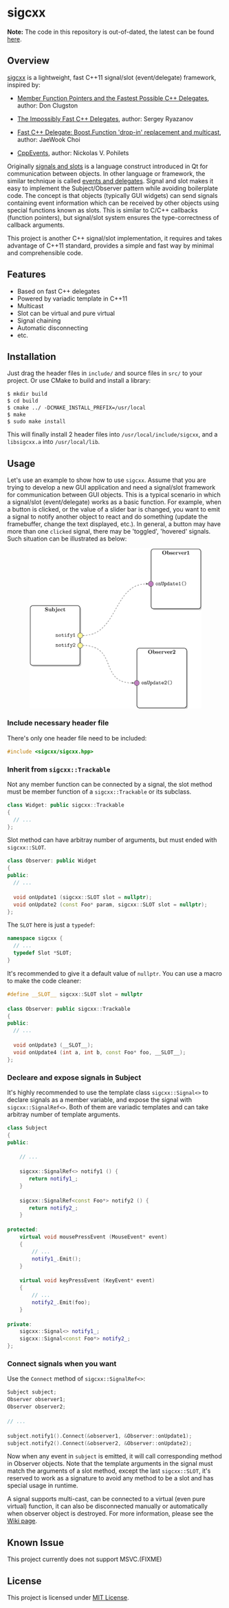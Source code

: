 sigcxx
======

**Note:** The code in this repository is out-of-dated, the latest can be found [here](https://github.com/zhanggyb/skland).

## Overview

[sigcxx](https://github.com/zhanggyb/sigcxx) is a lightweight, fast C++11
signal/slot (event/delegate) framework, inspired by:

- [Member Function Pointers and the Fastest Possible C++
Delegates](http://www.codeproject.com/Articles/7150/Member-Function-Pointers-and-the-Fastest-Possible),
author: Don Clugston
- [The Impossibly Fast C++
  Delegates](http://www.codeproject.com/Articles/11015/The-Impossibly-Fast-C-Delegates),
  author: Sergey Ryazanov

- [Fast C++ Delegate: Boost.Function 'drop-in' replacement and
  multicast](http://www.codeproject.com/Articles/18389/Fast-C-Delegate-Boost-Function-drop-in-replacement),
  author: JaeWook Choi

- [CppEvents](http://code.google.com/p/cpp-events/), author: Nickolas
  V. Pohilets

Originally [signals and slots](http://doc.qt.io/qt-5/signalsandslots.html) is a
language construct introduced in Qt for communication between objects. In other
language or framework, the similar technique is called [events and
delegates](https://www.google.com/search?q=event+delegate&ie=utf-8&oe=utf-8). Signal
and slot makes it easy to implement the Subject/Observer pattern while avoiding
boilerplate code. The concept is that objects (typically GUI widgets) can send
signals containing event information which can be received by other objects
using special functions known as slots. This is similar to C/C++ callbacks
(function pointers), but signal/slot system ensures the type-correctness of
callback arguments.

This project is another C++ signal/slot implementation, it requires and takes
advantage of C++11 standard, provides a simple and fast way by minimal and
comprehensible code.

## Features

- Based on fast C++ delegates
- Powered by variadic template in C++11
- Multicast
- Slot can be virtual and pure virtual
- Signal chaining
- Automatic disconnecting
- etc.

## Installation

Just drag the header files in `include/` and source files in `src/` to your
project. Or use CMake to build and install a library:

```shell
$ mkdir build
$ cd build
$ cmake ../ -DCMAKE_INSTALL_PREFIX=/usr/local
$ make
$ sudo make install
```

This will finally install 2 header files into
`/usr/local/include/sigcxx`, and a `libsigcxx.a` into
`/usr/local/lib`.

## Usage

Let's use an example to show how to use `sigcxx`. Assume that you are trying to
develop a new GUI application and need a signal/slot framework for communication
between GUI objects. This is a typical scenario in which a signal/slot
(event/delegate) works as a basic function. For example, when a button is
clicked, or the value of a slider bar is changed, you want to emit a signal to
notify another object to react and do something (update the framebuffer, change
the text displayed, etc.). In general, a button may have more than one `clicked`
signal, there may be 'toggled', 'hovered' signals. Such situation can be
illustrated as below:

<div  align="center">
<img src="doc/graphics/example.png" width = "400" alt="Example" align=center />
</div>

### Include necessary header file

There's only one header file need to be included:

```c++
#include <sigcxx/sigcxx.hpp>
```

### Inherit from `sigcxx::Trackable`

Not any member function can be connected by a signal, the slot method must be
member function of a `sigcxx::Trackable` or its subclass.

```c++
class Widget: public sigcxx::Trackable
{
  // ...
};
```

Slot method can have arbitray number of arguments, but must ended with
`sigcxx::SLOT`.

```c++
class Observer: public Widget
{
public:
  // ...

  void onUpdate1 (sigcxx::SLOT slot = nullptr);
  void onUpdate2 (const Foo* param, sigcxx::SLOT slot = nullptr);
};
```

The `SLOT` here is just a `typedef`:

```c++
namespace sigcxx {
  // ...
  typedef Slot *SLOT;
}
```

It's recommended to give it a default value of `nullptr`. You can use a macro to
make the code cleaner:

```c++
#define __SLOT__ sigcxx::SLOT slot = nullptr

class Observer: public sigcxx::Trackable
{
public:
  // ...

  void onUpdate3 (__SLOT__);
  void onUpdate4 (int a, int b, const Foo* foo, __SLOT__);
};
```

### Decleare and expose signals in Subject

It's highly recommended to use the template class `sigcxx::Signal<>` to declare
signals as a member variable, and expose the signal with
`sigcxx::SignalRef<>`. Both of them are variadic templates and can take arbitray
number of template arguments.

```c++
class Subject
{
public:

    // ...

    sigcxx::SignalRef<> notify1 () {
       return notify1_;
    }

    sigcxx::SignalRef<const Foo*> notify2 () {
       return notify2_;
    }

protected:
    virtual void mousePressEvent (MouseEvent* event)
    {
        // ...
        notify1_.Emit();
    }

    virtual void keyPressEvent (KeyEvent* event)
    {
        // ...
        notify2_.Emit(foo);
    }

private:
    sigcxx::Signal<> notify1_;
    sigcxx::Signal<const Foo*> notify2_;
};
```

### Connect signals when you want

Use the `Connect` method of `sigcxx::SignalRef<>`:

```c++
Subject subject;
Observer observer1;
Observer observer2;

// ...

subject.notify1().Connect(&observer1, &Observer::onUpdate1);
subject.notify2().Connect(&observer2, &Observer::onUpdate2);
```

Now when any event in `subject` is emitted, it will call corresponding method in
Observer objects. Note that the template arguments in the signal must match the
arguments of a slot method, except the last `sigcxx::SLOT`, it's reserved to
work as a signature to avoid any method to be a slot and has special usage in
runtime.

A signal supports multi-cast, can be connected to a virtual (even pure virtual)
function, it can also be disconnected manually or automatically when observer
object is destroyed. For more information, please see the [Wiki
page](https://github.com/zhanggyb/sigcxx/wiki).

## Known Issue

This project currently does not support MSVC.(FIXME)

## License

This project is licensed under [MIT License](https://github.com/zhanggyb/sigcxx/blob/master/LICENSE).
